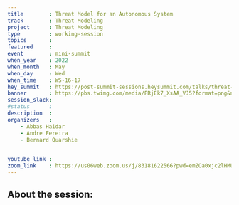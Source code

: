```yaml
---
title        : Threat Model for an Autonomous System
track        : Threat Modeling
project      : Threat Modeling
type         : working-session
topics       :
featured     :
event        : mini-summit
when_year    : 2022
when_month   : May
when_day     : Wed
when_time    : WS-16-17
hey_summit   : https://post-summit-sessions.heysummit.com/talks/threat-model-for-an-autonomous-system/
banner       : https://pbs.twimg.com/media/FRjEk7_XsAA_VJ5?format=png&name=small
session_slack:
#status      : 
description  :
organizers   :
    - Abbas Haidar
    - Andre Fereira
    - Bernard Quarshie

    
youtube_link : 
zoom_link    : https://us06web.zoom.us/j/83181622566?pwd=emZOa0xjc2lHMUh1QTFNR3Vkek5LQT09
---
```


## About the session:

